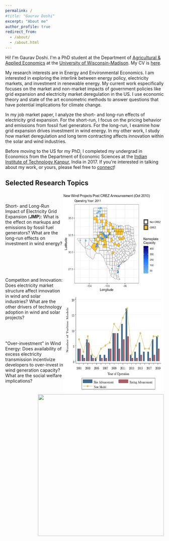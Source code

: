 ```yaml
---
permalink: /
#title: "Gaurav Doshi"
excerpt: "About me"
author_profile: true
redirect_from: 
  - /about/
  - /about.html
---
```


Hi! I'm Gaurav Doshi. I'm a PhD student at the Department of [Agricultural & Applied Economics](https://aae.wisc.edu/) at the [University of Wisconsin-Madison](https://www.wisc.edu/). My CV is [here](http://gdoshi2.github.io/files/CV.pdf).

My research interests are in Energy and Environmental Economics. I am interested in exploring the interlink between energy policy, electricity markets, and investment in renewable energy. My current work especifically focuses on the market and non-market impacts of government policies like grid expansion and electricity market deregulation in the US. I use economic theory and state of the art econometric methods to answer questions that have potential implications for climate change.  

In my job market paper, I analyze the short- and long-run effects of electricity grid expansion. For the short-run, I focus on the pricing behavior and emissions from fossil fuel generators. For the long-run, I examine how grid expansion drives investment in wind energy. In my other work, I study how market deregulation and long term contracting affects innovation within the solar and wind industries.

Before moving to the US for my PhD, I completed my undergrad in Economics from the Department of Economic Sciences at the [Indian Institute of Technology Kanpur](https://www.iitk.ac.in/), India in 2017. If you're interested in talking about my work, or yours, please feel free to [connect](mailto:gdoshi2@wisc.edu)!

Selected Research Topics
----
<img align="right" width="320" height="320" src="images/new_projects.gif">  <br/> <br/>
Short- and Long-Run Impact of Electricity Grid Expansion (**JMP**): What is the effect on markups and emissions by fossil fuel generators? What are the long-run effects on investment in wind energy? <br/>
<br/><br/><br/><br/>

<img align="right" width="320" height="320" src="images/new_models_advancements.png">  <br/>
Competiton and Innovation: Does electricity market structure affect innovation in wind and solar industries? What are the other drivers of technology adoption in wind and solar projects? <br/> <br/>

<img align="right" width="400" height="450" src="images/wind_curtailment.gif">  <br/> <br/>
"Over-investment" in Wind Energy: Does availability of excess electricity transmission incentivize developers to over-invest in wind generation capacity? What are the social welfare implications? 
<br/> <br/> <br/> <br/>

